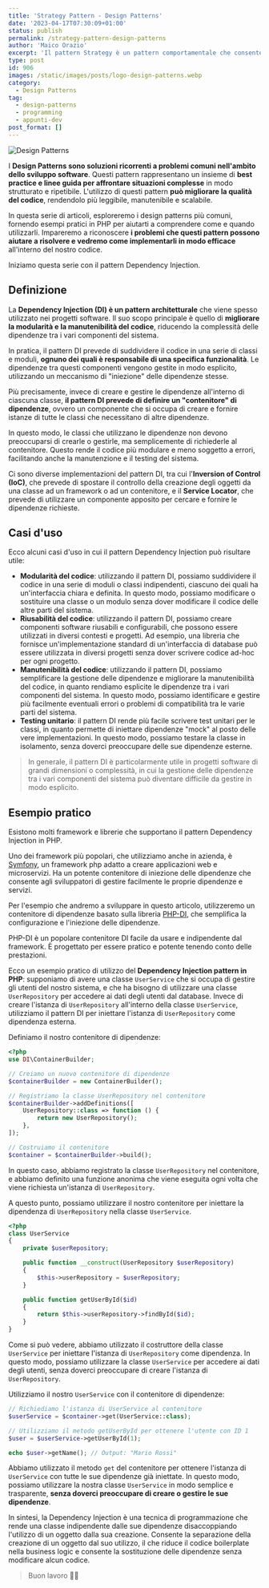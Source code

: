 ```yaml
---
title: 'Strategy Pattern - Design Patterns'
date: '2023-04-17T07:30:09+01:00'
status: publish
permalink: /strategy-pattern-design-patterns
author: 'Maico Orazio'
excerpt: 'Il pattern Strategy è un pattern comportamentale che consente di definire una famiglia di algoritmi, incapsularli in classi separate e rendere gli algoritmi intercambiabili. In questo modo, si può selezionare un algoritmo a runtime, in base alla necessità o al contesto specifico.'
type: post
id: 906
images: /static/images/posts/logo-design-patterns.webp
category:
  - Design Patterns 
tag:
  - design-patterns
  - programming
  - appunti-dev
post_format: []
---
```


![Design Patterns](/static/images/posts/logo-design-patterns.webp)

I **Design Patterns sono soluzioni ricorrenti a problemi comuni nell'ambito dello sviluppo software**. Questi 
pattern rappresentano un insieme di **best practice e linee guida per affrontare situazioni complesse** in modo 
strutturato e ripetibile. L'utilizzo di questi pattern **può migliorare la qualità del codice**, rendendolo più 
leggibile, manutenibile e scalabile.

In questa serie di articoli, esploreremo i design patterns più comuni, fornendo esempi pratici in PHP per aiutarti a 
comprendere come e quando utilizzarli. Impareremo a riconoscere **i problemi che questi pattern possono aiutare a 
risolvere e vedremo come implementarli in modo efficace** all'interno del nostro codice.

Iniziamo questa serie con il pattern Dependency Injection.

## Definizione

La **Dependency Injection (DI) è un pattern architetturale** che viene spesso utilizzato nei progetti software. Il 
suo scopo principale è quello di **migliorare la modularità e la manutenibilità del codice**, riducendo la 
complessità delle dipendenze tra i vari componenti del sistema.

In pratica, il pattern DI prevede di suddividere il codice in una serie di classi e moduli, **ognuno dei quali è 
responsabile di una specifica funzionalità**. Le dipendenze tra questi componenti vengono gestite in modo esplicito, 
utilizzando un meccanismo di "iniezione" delle dipendenze stesse.

Più precisamente, invece di creare e gestire le dipendenze all'interno di ciascuna classe, **il pattern DI prevede 
di definire un "contenitore" di dipendenze**, ovvero un componente che si occupa di creare e fornire istanze di 
tutte le classi che necessitano di altre dipendenze.

In questo modo, le classi che utilizzano le dipendenze non devono preoccuparsi di crearle o gestirle, ma 
semplicemente di richiederle al contenitore. Questo rende il codice più modulare e meno soggetto a errori, 
facilitando anche la manutenzione e il testing del sistema.

Ci sono diverse implementazioni del pattern DI, tra cui l'**Inversion of Control (IoC)**, che prevede di spostare il 
controllo della creazione degli oggetti da una classe ad un framework o ad un contenitore, e il **Service Locator**, 
che prevede di utilizzare un componente apposito per cercare e fornire le dipendenze richieste.

## Casi d'uso

Ecco alcuni casi d'uso in cui il pattern Dependency Injection può risultare utile:

* **Modularità del codice**: utilizzando il pattern DI, possiamo suddividere il codice in una serie di moduli o classi indipendenti, ciascuno dei quali ha un'interfaccia chiara e definita. In questo modo, possiamo modificare o sostituire una classe o un modulo senza dover modificare il codice delle altre parti del sistema.
* **Riusabilità del codice**: utilizzando il pattern DI, possiamo creare componenti software riusabili e configurabili, che possono essere utilizzati in diversi contesti e progetti. Ad esempio, una libreria che fornisce un'implementazione standard di un'interfaccia di database può essere utilizzata in diversi progetti senza dover scrivere codice ad-hoc per ogni progetto.
* **Manutenibilità del codice**: utilizzando il pattern DI, possiamo semplificare la gestione delle dipendenze e migliorare la manutenibilità del codice, in quanto rendiamo esplicite le dipendenze tra i vari componenti del sistema. In questo modo, possiamo identificare e gestire più facilmente eventuali errori o problemi di compatibilità tra le varie parti del sistema.
* **Testing unitario**: il pattern DI rende più facile scrivere test unitari per le classi, in quanto permette di iniettare dipendenze "mock" al posto delle vere implementazioni. In questo modo, possiamo testare la classe in isolamento, senza doverci preoccupare delle sue dipendenze esterne.

> In generale, il pattern DI è particolarmente utile in progetti software di grandi dimensioni o complessità, in cui 
la gestione delle dipendenze tra i vari componenti del sistema può diventare difficile da gestire in modo esplicito.

## Esempio pratico

Esistono molti framework e librerie che supportano il pattern Dependency Injection in PHP. 

Uno dei framework più popolari, che utilizziamo anche in azienda, è [Symfony](https://symfony.com/), un framework php adatto a creare 
applicazioni web e microservizi. Ha un potente contenitore di iniezione delle dipendenze che consente agli 
sviluppatori di gestire facilmente le proprie dipendenze e servizi.

Per l'esempio che andremo a sviluppare in questo articolo, utilizzeremo un contenitore di dipendenze basato sulla 
libreria [PHP-DI](https://php-di.org/), che semplifica la configurazione e l'iniezione delle dipendenze. 

PHP-DI è un popolare contenitore DI facile da usare e indipendente dal framework. È progettato per essere pratico e 
potente tenendo conto delle prestazioni.

Ecco un esempio pratico di utilizzo del **Dependency Injection pattern in PHP**: supponiamo di avere una classe `UserService` che si occupa di gestire gli utenti del nostro sistema, e che ha 
bisogno di utilizzare una classe `UserRepository` per accedere ai dati degli utenti dal database. Invece di creare 
l'istanza di `UserRepository` all'interno della classe `UserService`, utilizziamo il pattern DI per iniettare 
l'istanza di `UserRepository` come dipendenza esterna.

Definiamo il nostro contenitore di dipendenze:

```php
<?php
use DI\ContainerBuilder;

// Creiamo un nuovo contenitore di dipendenze
$containerBuilder = new ContainerBuilder();

// Registriamo la classe UserRepository nel contenitore
$containerBuilder->addDefinitions([
    UserRepository::class => function () {
        return new UserRepository();
    },
]);

// Costruiamo il contenitore
$container = $containerBuilder->build();
```

In questo caso, abbiamo registrato la classe `UserRepository` nel contenitore, e abbiamo definito una funzione 
anonima che viene eseguita ogni volta che viene richiesta un'istanza di `UserRepository`.

A questo punto, possiamo utilizzare il nostro contenitore per iniettare la dipendenza di `UserRepository` nella 
classe `UserService`.

```php
<?php
class UserService
{
    private $userRepository;

    public function __construct(UserRepository $userRepository)
    {
        $this->userRepository = $userRepository;
    }

    public function getUserById($id)
    {
        return $this->userRepository->findById($id);
    }
}
```

Come si può vedere, abbiamo utilizzato il costruttore della classe `UserService` per iniettare l'istanza di 
`UserRepository` come dipendenza. In questo modo, possiamo utilizzare la classe `UserService` per accedere ai dati 
degli utenti, senza doverci preoccupare di creare l'istanza di `UserRepository`.

Utilizziamo il nostro `UserService` con il contenitore di dipendenze:

```php
// Richiediamo l'istanza di UserService al contenitore
$userService = $container->get(UserService::class);

// Utilizziamo il metodo getUserById per ottenere l'utente con ID 1
$user = $userService->getUserById(1);

echo $user->getName(); // Output: "Mario Rossi"
```

Abbiamo utilizzato il metodo `get` del contenitore per ottenere l'istanza di `UserService` con 
tutte le sue dipendenze già iniettate. In questo modo, possiamo utilizzare la nostra classe `UserService` in modo 
semplice e trasparente, **senza doverci preoccupare di creare o gestire le sue dipendenze**.

In sintesi, la Dependency Injection è una tecnica di programmazione che rende una classe indipendente dalle sue 
dipendenze disaccoppiando l'utilizzo di un oggetto dalla sua creazione. Consente la separazione della creazione di 
un oggetto dal suo utilizzo, il che riduce il codice boilerplate nella business logic e consente la sostituzione 
delle dipendenze senza modificare alcun codice.

> Buon lavoro 👨‍💻
